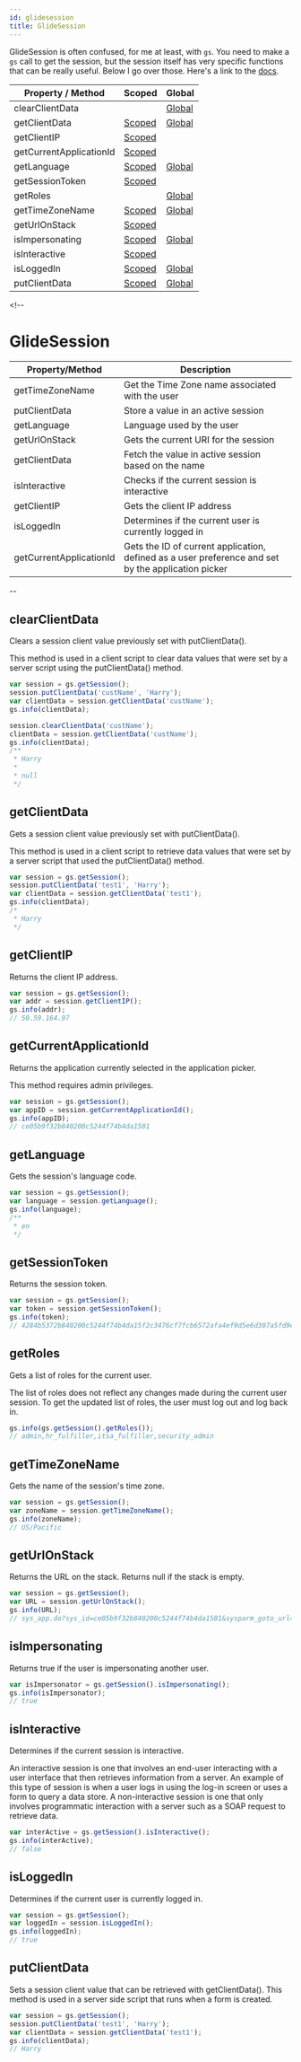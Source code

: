 ```yaml
---
id: glidesession
title: GlideSession
---
```


GlideSession is often confused, for me at least, with `gs`. You need to
make a `gs` call to get the session, but the session itself has very
specific functions that can be really useful. Below I go over those.
Here's a link to the
[docs](https://docs.servicenow.com/bundle/jakarta-application-development/page/app-store/dev_portal/API_reference/GlideSession/concept/c_GlideSessionAPI.html).

| Property / Method       | Scoped                             | Global                     |
|-------------------------|------------------------------------|----------------------------|
| clearClientData         |                                    | [Global](#clearclientdata) |
| getClientData           | [Scoped](#getclientdata)           | [Global](#getclientdata)   |
| getClientIP             | [Scoped](#getclientip)             |                            |
| getCurrentApplicationId | [Scoped](#getcurrentapplicationid) |                            |
| getLanguage             | [Scoped](#getlanguage)             | [Global](#getlanguage)     |
| getSessionToken         | [Scoped](#getsessiontoken)         |                            |
| getRoles                |                                    | [Global](#getroles)        |
| getTimeZoneName         | [Scoped](#gettimezonename)         | [Global](#gettimezonename) |
| getUrlOnStack           | [Scoped](#geturlonstack)           |                            |
| isImpersonating         | [Scoped](#isimpersonating)         | [Global](#isimpersonating) |
| isInteractive           | [Scoped](#isinteractive)           |                            |
| isLoggedIn              | [Scoped](#isloggedin)              | [Global](#isloggedin)      |
| putClientData           | [Scoped](#putclientdata)           | [Global](#putclientdata)   |

\<!--

# GlideSession

| Property/Method         | Description                                                                                        |
|-------------------------|----------------------------------------------------------------------------------------------------|
| getTimeZoneName         | Get the Time Zone name associated with the user                                                    |
| putClientData           | Store a value in an active session                                                                 |
| getLanguage             | Language used by the user                                                                          |
| getUrlOnStack           | Gets the current URI for the session                                                               |
| getClientData           | Fetch the value in active session based on the name                                                |
| isInteractive           | Checks if the current session is interactive                                                       |
| getClientIP             | Gets the client IP address                                                                         |
| isLoggedIn              | Determines if the current user is currently logged in                                              |
| getCurrentApplicationId | Gets the ID of current application, defined as a user preference and set by the application picker |

--

## clearClientData

Clears a session client value previously set with putClientData().

This method is used in a client script to clear data values that were
set by a server script using the putClientData() method.

```js
var session = gs.getSession();
session.putClientData('custName', 'Harry');
var clientData = session.getClientData('custName');
gs.info(clientData);

session.clearClientData('custName');
clientData = session.getClientData('custName');
gs.info(clientData);
/**
 * Harry
 *
 * null
 */
```

## getClientData

Gets a session client value previously set with putClientData().

This method is used in a client script to retrieve data values that were
set by a server script that used the putClientData() method.

```js
var session = gs.getSession();
session.putClientData('test1', 'Harry');
var clientData = session.getClientData('test1');
gs.info(clientData);
/*
 * Harry
 */
```

## getClientIP

Returns the client IP address.

```js
var session = gs.getSession();
var addr = session.getClientIP();
gs.info(addr);
// 50.59.164.97
```

## getCurrentApplicationId

Returns the application currently selected in the application picker.

This method requires admin privileges.

```js
var session = gs.getSession();
var appID = session.getCurrentApplicationId();
gs.info(appID);
// ce05b9f32b840200c5244f74b4da1501
```

## getLanguage

Gets the session's language code.

```js
var session = gs.getSession();
var language = session.getLanguage();
gs.info(language);
/**
 * en
 */
```

## getSessionToken

Returns the session token.

```js
var session = gs.getSession();
var token = session.getSessionToken();
gs.info(token);
// 4284b5372b840200c5244f74b4da15f2c3476cf7fcb6572afa4ef9d5e6d307a5fd9e1da7
```

## getRoles

Gets a list of roles for the current user.

The list of roles does not reflect any changes made during the current
user session. To get the updated list of roles, the user must log out
and log back in.

```js
gs.info(gs.getSession().getRoles());
// admin,hr_fulfiller,itsa_fulfiller,security_admin
```

## getTimeZoneName

Gets the name of the session's time zone.

```js
var session = gs.getSession();
var zoneName = session.getTimeZoneName();
gs.info(zoneName);
// US/Pacific
```

## getUrlOnStack

Returns the URL on the stack. Returns null if the stack is empty.

```js
var session = gs.getSession();
var URL = session.getUrlOnStack();
gs.info(URL);
// sys_app.do?sys_id=ce05b9f32b840200c5244f74b4da1501&sysparm_goto_url=sys_app.do%3Fsys_id%3Dce05b9f32b840200c5244f74b4da1501
```

## isImpersonating

Returns true if the user is impersonating another user.

```js
var isImpersonator = gs.getSession().isImpersonating();
gs.info(isImpersonator);
// true
```

## isInteractive

Determines if the current session is interactive.

An interactive session is one that involves an end-user interacting with
a user interface that then retrieves information from a server. An
example of this type of session is when a user logs in using the log-in
screen or uses a form to query a data store. A non-interactive session
is one that only involves programmatic interaction with a server such as
a SOAP request to retrieve data.

```js
var interActive = gs.getSession().isInteractive();
gs.info(interActive);
// false
```

## isLoggedIn

Determines if the current user is currently logged in.

```js
var session = gs.getSession();
var loggedIn = session.isLoggedIn();
gs.info(loggedIn);
// true
```

## putClientData

Sets a session client value that can be retrieved with getClientData().
This method is used in a server side script that runs when a form is
created.

```js
var session = gs.getSession();
session.putClientData('test1', 'Harry');
var clientData = session.getClientData('test1');
gs.info(clientData);
// Harry
```
